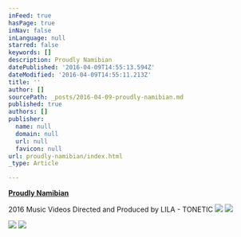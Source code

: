 ```yaml
---
inFeed: true
hasPage: true
inNav: false
inLanguage: null
starred: false
keywords: []
description: Proudly Namibian
datePublished: '2016-04-09T14:55:13.594Z'
dateModified: '2016-04-09T14:55:11.213Z'
title: ''
author: []
sourcePath: _posts/2016-04-09-proudly-namibian.md
published: true
authors: []
publisher:
  name: null
  domain: null
  url: null
  favicon: null
url: proudly-namibian/index.html
_type: Article

---
```

[**Proudly Namibian**][0]

2016 Music Videos Directed and Produced by LILA - TONETIC
![](https://the-grid-user-content.s3-us-west-2.amazonaws.com/88b9dadd-9782-4130-8894-c3f5de799c58.jpg)
![](https://the-grid-user-content.s3-us-west-2.amazonaws.com/7345cf41-d93f-4ffd-92cf-0da2f39ce97e.jpg)

  
![](https://the-grid-user-content.s3-us-west-2.amazonaws.com/63802872-9e8a-4cf7-99c5-fd41967a6e0c.jpg)
![](https://the-grid-user-content.s3-us-west-2.amazonaws.com/0ba7ad16-0727-4881-ac46-79053fd2546d.jpg)

[0]: null